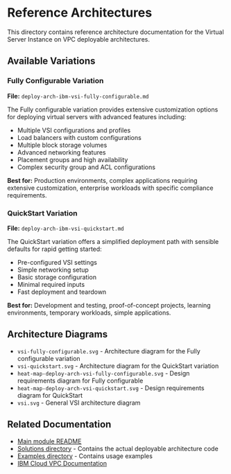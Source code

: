 # Reference Architectures

This directory contains reference architecture documentation for the Virtual Server Instance on VPC deployable architectures.

## Available Variations

### Fully Configurable Variation
**File:** `deploy-arch-ibm-vsi-fully-configurable.md`

The Fully configurable variation provides extensive customization options for deploying virtual servers with advanced features including:
- Multiple VSI configurations and profiles
- Load balancers with custom configurations
- Multiple block storage volumes
- Advanced networking features
- Placement groups and high availability
- Complex security group and ACL configurations

**Best for:** Production environments, complex applications requiring extensive customization, enterprise workloads with specific compliance requirements.

### QuickStart Variation  
**File:** `deploy-arch-ibm-vsi-quickstart.md`

The QuickStart variation offers a simplified deployment path with sensible defaults for rapid getting started:
- Pre-configured VSI settings
- Simple networking setup
- Basic storage configuration
- Minimal required inputs
- Fast deployment and teardown

**Best for:** Development and testing, proof-of-concept projects, learning environments, temporary workloads, simple applications.

## Architecture Diagrams

- `vsi-fully-configurable.svg` - Architecture diagram for the Fully configurable variation
- `vsi-quickstart.svg` - Architecture diagram for the QuickStart variation
- `heat-map-deploy-arch-vsi-fully-configurable.svg` - Design requirements diagram for Fully configurable
- `heat-map-deploy-arch-vsi-quickstart.svg` - Design requirements diagram for QuickStart
- `vsi.svg` - General VSI architecture diagram

## Related Documentation

- [Main module README](../README.md)
- [Solutions directory](../solutions/) - Contains the actual deployable architecture code
- [Examples directory](../examples/) - Contains usage examples
- [IBM Cloud VPC Documentation](https://cloud.ibm.com/docs/vpc)
